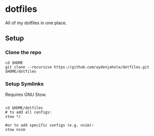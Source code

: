 # dotfiles

All of my dotfiles in one place.

## Setup
### Clone the repo

```
cd $HOME
git clone --recursive https://github.com/aydenjahola/dotfiles.git $HOME/dotfiles
```

### Setup Symlinks

Requires GNU Stow.
```

cd $HOME/dotfiles
# to add all configs:
stow */

#or to add specific configs (e.g. nvim):
stow nvim
```
